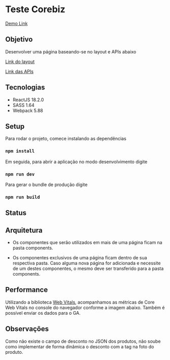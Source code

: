 # Teste Corebiz 

[Demo Link](www.google.com.br)

## Objetivo

Desenvolver uma página baseando-se no layout e APIs abaixo

[Link do layout](https://www.figma.com/file/awhTJyKgrjEOqPHUrrFBv0/Corebiz---Frontend-Challenge?type=design&mode=design)

[Link das APIs](https://documenter.getpostman.com/view/17092794/2s9XxyQYuN)

## Tecnologias 

- ReactJS 18.2.0
- SASS 1.64
- Webpack 5.88

## Setup 

Para rodar o projeto, comece instalando as dependências 

### `npm install`

Em seguida, para abrir a aplicação no modo desenvolvimento digite

### `npm run dev`

Para gerar o bundle de produção digite

### `npm run build`

## Status

## Arquitetura

- Os componentes que serão utilizados em mais de uma página ficam na pasta components.

- Os componentes exclusivos de uma página ficam dentro de sua respectiva pasta. Caso alguma nova página for adicionada e necessite de um destes componentes, o mesmo deve ser transferido para a pasta components. 

## Performance

Utilizando a biblioteca [Web Vitals](https://www.npmjs.com/package/web-vitals#import-web-vitals-from-npm), acompanhamos as métricas de Core Web Vitals no console do navegador conforme a imagem abaixo. Também é possível enviar os dados para o GA.

## Observações

Como não existe o campo de desconto no JSON dos produtos, não soube como implementar de forma dinâmica o desconto com a tag na foto do produto.
